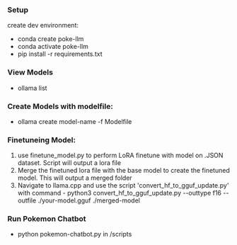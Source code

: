 ### Setup
create dev environment:
- conda create poke-llm
- conda activate poke-llm
- pip install -r requirements.txt

### View Models
- ollama list

### Create Models with modelfile:
- ollama create model-name -f Modelfile

### Finetuneing Model:
1. use finetune_model.py to perform LoRA finetune with model on .JSON dataset. Script will output a lora file
2. Merge the finetuned lora file with the base model to create the finetuned model. This will output a merged folder
3. Navigate to llama.cpp and use the script 'convert_hf_to_gguf_update.py' with command - python3 convert_hf_to_gguf_update.py --outtype f16 --outfile ./your-model.gguf ./merged-model

### Run Pokemon Chatbot
- python pokemon-chatbot.py in /scripts


